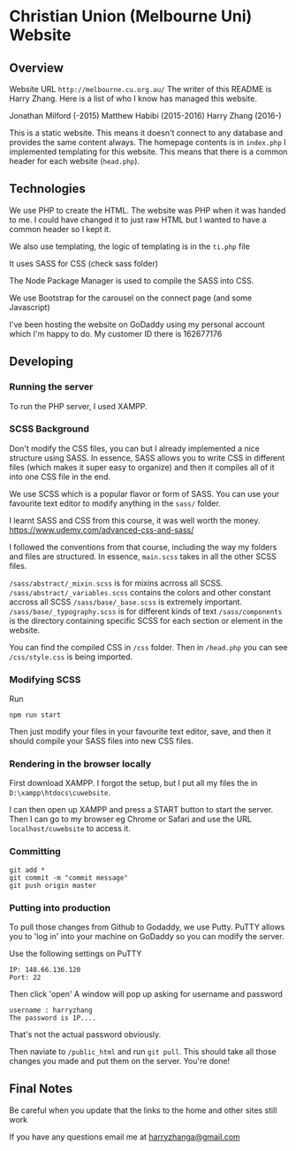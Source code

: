 # Christian Union (Melbourne Uni) Website

## Overview

Website URL `http://melbourne.cu.org.au/`
The writer of this README is Harry Zhang. Here is a list of who I know has managed this website.

Jonathan Milford (-2015)
Matthew Habibi (2015-2016)
Harry Zhang (2016-)

This is a static website. This means it doesn't connect to any database and provides the same content always.
The homepage contents is in `index.php`
I implemented templating for this website. This means that there is a common header for each website (`head.php`).

## Technologies
We use PHP to create the HTML. The website was PHP when it was handed to me. I could have changed it to just raw HTML but I wanted to have a common header so I kept it.

We also use templating, the logic of templating is in the `ti.php` file

It uses SASS for CSS (check sass folder)

The Node Package Manager is used to compile the SASS into CSS.

We use Bootstrap for the carousel on the connect page (and some Javascript)

I've been hosting the website on GoDaddy using my personal account which I'm happy to do. My customer ID there is 162677176


## Developing
### Running the server
To run the PHP server, I used XAMPP.

### SCSS Background
Don't modify the CSS files, you can but I already implemented a nice structure using SASS. In essence, SASS allows you to write CSS in different files (which makes it super easy to organize) and then it compiles all of it into one CSS file in the end.

We use SCSS which is a popular flavor or form of SASS. You can use your favourite text editor to modify anything in the `sass/` folder. 

I learnt SASS and CSS from this course, it was well worth the money.
https://www.udemy.com/advanced-css-and-sass/

I followed the conventions from that course, including the way my folders and files are structured. In essence, `main.scss` takes in all the other SCSS files. 

`/sass/abstract/_mixin.scss` is for mixins acrross all SCSS.
`/sass/abstract/_variables.scss` contains the colors and other constant accross all SCSS
`/sass/base/_base.scss` is extremely important. 
`/sass/base/_typography.scss` is for different kinds of text
`/sass/components` is the directory containing specific SCSS for each section or element in the website.

You can find the compiled CSS in `/css` folder. Then in `/head.php` you can see `/css/style.css` is being imported.
### Modifying SCSS
Run
```
npm run start
```
Then just modify your files in your favourite text editor, save, and then it should compile your SASS files into new CSS files. 



### Rendering in the browser locally
First download XAMPP. I forgot the setup, but I put all my files the in `D:\xampp\htdocs\cuwebsite`.

I can then open up XAMPP and press a START button to start the server. Then I can go to my browser eg Chrome or Safari and use the URL `localhost/cuwebsite` to access it.

### Committing
```
git add *
git commit -m "commit message"
git push origin master
```

### Putting into production
To pull those changes from Github to Godaddy, we use Putty. PuTTY allows you to 'log in' into your machine on GoDaddy so you can modify the server. 

Use the following settings on PuTTY
```
IP: 148.66.136.120
Port: 22
```

Then click 'open'
A window will pop up asking for username and password
```
username : harryzhang
The password is 1P....
```

That's not the actual password obviously.

Then naviate to `/public_html` and run `git pull`.
This should take all those changes you made and put them on the server. You're done! 
## Final Notes
Be careful when you update that the links to the home and other sites still work

If you have any questions email me at harryzhanga@gmail.com

